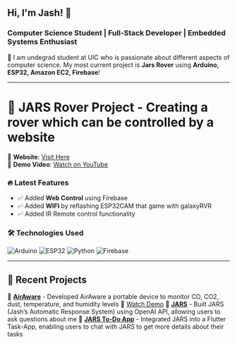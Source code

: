 ## Hi, I'm Jash! 👋  
### Computer Science Student | Full-Stack Developer | Embedded Systems Enthusiast  

🚀 I am undegrad student at UIC who is passionate about different aspects of computer science.
My most current project is **Jars Rover** using **Arduino, ESP32, Amazon EC2, Firebase**!  

---

# 🚀 **JARS Rover Project** - Creating a rover which can be controlled by a website
🔗 **Website**: [Visit Here](https://itsjash.com/rover.html)  
🎥 **Demo Video**: [Watch on YouTube](https://www.youtube.com/watch?v=9_svSL55m3o&feature=youtu.be)  

### 🔥 **Latest Features**
- ✅ Added **Web Control** using Firebase
- ✅ Added **WIFI** by reflashing ESP32CAM that game with galaxyRVR
- ✅ Added IR Remote control functionality
  
### 🛠️ **Technologies Used**
![Arduino](https://img.shields.io/badge/Arduino-00979D?style=for-the-badge&logo=arduino&logoColor=white)
![ESP32](https://img.shields.io/badge/ESP32-0078D7?style=for-the-badge&logo=espressif)
![Python](https://img.shields.io/badge/Python-FFD43B?style=for-the-badge&logo=python&logoColor=white)
![Firebase](https://img.shields.io/badge/Firebase-FFCA28?style=for-the-badge&logo=firebase)

---

## 🚀 **Recent Projects**
📌 [**AirAware**](https://github.com/Dramaticgod/AirAware) - Developed AirAware a portable device to monitor CO, CO2, dust, temperature, and humidity levels
      🎥 [Watch Demo](https://www.youtube.com/watch?v=SZdRbrvS93k&feature=youtu.be)
📌 [**JARS**](https://itsjash.com/chatbox.html) - Built JARS (Jash’s Automatic Response System) using OpenAI API, allowing users to ask questions about me
📌 [**JARS To-Do App**](https://www.youtube.com/watch?v=EpxASzmFrNw&feature=youtu.be) - Integrated JARS into a Flutter Task-App, enabling users to chat with JARS to get more details about their tasks

